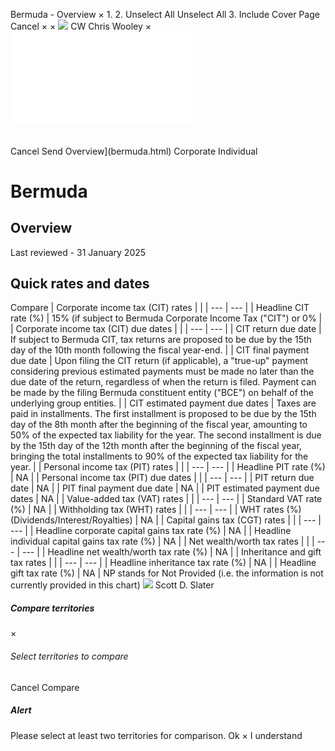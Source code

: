 Bermuda - Overview
×
1.
2.
Unselect All
Unselect All
3.
Include Cover Page
Cancel
×
×
![](-/media/world-wide-tax-summaries/attachments/global---chris-wooley.ashx%3Frev=ac5e5f3223b34096b1afc2a6009c7320&revision=ac5e5f32-23b3-4096-b1af-c2a6009c7320&hash=859B7ADC84DC2CBEC9760E9E6EE7DE6D0A8BFCDF)
CW
Chris Wooley
×
![](bermuda.html)
######
Cancel
Send
Overview](bermuda.html)
Corporate
Individual
# Bermuda
## Overview
Last reviewed - 31 January 2025
## Quick rates and dates
Compare
| Corporate income tax (CIT) rates | |
| --- | --- |
| Headline CIT rate (%) | 15% (if subject to Bermuda Corporate Income Tax ("CIT") or 0% |
| Corporate income tax (CIT) due dates | |
| --- | --- |
| CIT return due date | If subject to Bermuda CIT, tax returns are proposed to be due by the 15th day of the 10th month following the fiscal year-end. |
| CIT final payment due date | Upon filing the CIT return (if applicable), a "true-up" payment considering previous estimated payments must be made no later than the due date of the return, regardless of when the return is filed. Payment can be made by the filing Bermuda constituent entity ("BCE") on behalf of the underlying group entities. |
| CIT estimated payment due dates | Taxes are paid in installments.    The first installment is proposed to be due by the 15th day of the 8th month after the beginning of the fiscal year, amounting to 50% of the expected tax liability for the year.    The second installment is due by the 15th day of the 12th month after the beginning of the fiscal year, bringing the total installments to 90% of the expected tax liability for the year. |
| Personal income tax (PIT) rates | |
| --- | --- |
| Headline PIT rate (%) | NA |
| Personal income tax (PIT) due dates | |
| --- | --- |
| PIT return due date | NA |
| PIT final payment due date | NA |
| PIT estimated payment due dates | NA |
| Value-added tax (VAT) rates | |
| --- | --- |
| Standard VAT rate (%) | NA |
| Withholding tax (WHT) rates | |
| --- | --- |
| WHT rates (%) (Dividends/Interest/Royalties) | NA |
| Capital gains tax (CGT) rates | |
| --- | --- |
| Headline corporate capital gains tax rate (%) | NA |
| Headline individual capital gains tax rate (%) | NA |
| Net wealth/worth tax rates | |
| --- | --- |
| Headline net wealth/worth tax rate (%) | NA |
| Inheritance and gift tax rates | |
| --- | --- |
| Headline inheritance tax rate (%) | NA |
| Headline gift tax rate (%) | NA |
NP stands for Not Provided (i.e. the information is not currently provided in this chart)
![](-/media/world-wide-tax-summaries/attachments/bermuda---scott_slater.ashx%3Frev=a6b8c2ea4afa4782b54455ae12868d57&revision=a6b8c2ea-4afa-4782-b544-55ae12868d57&hash=B5EA019F617156DBE45354663B841945D151D6C7)
Scott D. Slater
##### Compare territories
×
###### Select territories to compare
#####
Cancel
Compare
##### Alert
Please select at least two territories for comparison.
Ok
×
I understand
